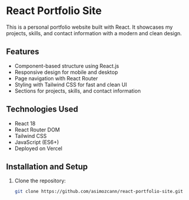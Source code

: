 # React Portfolio Site

This is a personal portfolio website built with React. It showcases my projects, skills, and contact information with a modern and clean design.

## Features

- Component-based structure using React.js  
- Responsive design for mobile and desktop  
- Page navigation with React Router  
- Styling with Tailwind CSS for fast and clean UI  
- Sections for projects, skills, and contact information  

## Technologies Used

- React 18  
- React Router DOM  
- Tailwind CSS  
- JavaScript (ES6+)  
- Deployed on Vercel  

## Installation and Setup

1. Clone the repository:  
   ```bash
   git clone https://github.com/asimozcann/react-portfolio-site.git
